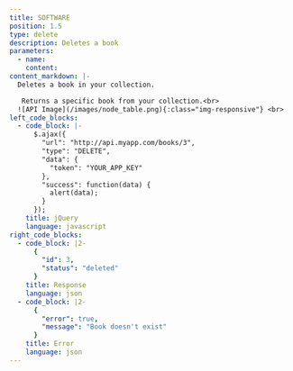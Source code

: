 ```yaml
---
title: SOFTWARE
position: 1.5
type: delete
description: Deletes a book
parameters:
  - name:
    content:
content_markdown: |-
  Deletes a book in your collection.

   Returns a specific book from your collection.<br> 
  ![API Image](/images/node_table.png){:class="img-responsive"} <br>
left_code_blocks:
  - code_block: |-
      $.ajax({
        "url": "http://api.myapp.com/books/3",
        "type": "DELETE",
        "data": {
          "token": "YOUR_APP_KEY"
        },
        "success": function(data) {
          alert(data);
        }
      });
    title: jQuery
    language: javascript
right_code_blocks:
  - code_block: |2-
      {
        "id": 3,
        "status": "deleted"
      }
    title: Response
    language: json
  - code_block: |2-
      {
        "error": true,
        "message": "Book doesn't exist"
      }
    title: Error
    language: json
---
```


